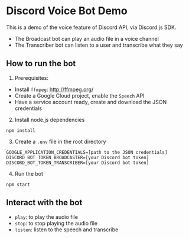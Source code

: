 
# Discord Voice Bot Demo

This is a demo of the voice feature of Discord API, via Discord.js SDK. 
- The Broadcast bot can play an audio file in a voice channel
- The Transcriber bot can listen to a user and transcribe what they say


## How to run the bot
 
1. Prerequisites:

- Install `ffmpeg`: http://ffmpeg.org/
- Create a Google Cloud project, enable the `Speech` API
- Have a service account ready, create and download the JSON credentials

2. Install node.js dependencies 

```
npm install
```

3. Create a `.env` file in the root directory

```
GOOGLE_APPLICATION_CREDENTIALS=[path to the JSON credentials]
DISCORD_BOT_TOKEN_BROADCASTER=[your Discord bot token]
DISCORD_BOT_TOKEN_TRANSCRIBER=[your Discord bot token]
```

4. Run the bot

```
npm start
```

## Interact with the bot

- `play`: to play the audio file
- `stop`: to stop playing the audio file
- `listen`: listen to the speech and transcribe

